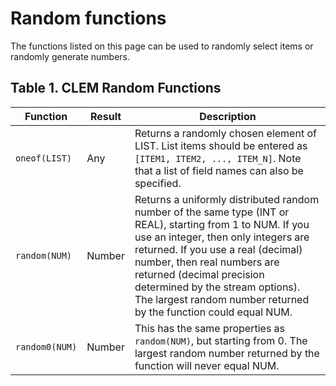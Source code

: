 # Random functions

The functions listed on this page can be used to randomly select items or randomly generate numbers.

## Table 1. CLEM Random Functions

| Function       | Result | Description                                                                                                                                                                                                                                                                                                                                                |
| -------------- | ------ | ---------------------------------------------------------------------------------------------------------------------------------------------------------------------------------------------------------------------------------------------------------------------------------------------------------------------------------------------------------- |
| `oneof(LIST)`  | Any    | Returns a randomly chosen element of LIST. List items should be entered as `[ITEM1, ITEM2, ..., ITEM_N]`. Note that a list of field names can also be specified.                                                                                                                                                                                           |
| `random(NUM)`  | Number | Returns a uniformly distributed random number of the same type (INT or REAL), starting from 1 to NUM. If you use an integer, then only integers are returned. If you use a real (decimal) number, then real numbers are returned (decimal precision determined by the stream options). The largest random number returned by the function could equal NUM. |
| `random0(NUM)` | Number | This has the same properties as `random(NUM)`, but starting from 0. The largest random number returned by the function will never equal NUM.                                                                                                                                                                                                               |
